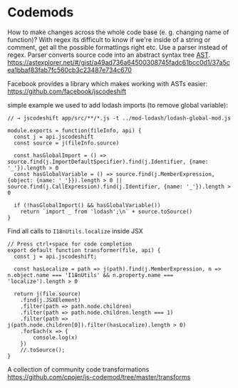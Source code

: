 # Codemods
How to make changes across the whole code base (e. g. changing name of function)?
With regex its difficult to know if we're inside of a string or comment, get all the possible formattings right etc.
  Use a parser instead of regex. Parser converts source code into an abstract syntax tree [AST](https://en.wikipedia.org/wiki/Abstract_syntax_tree).
https://astexplorer.net/#/gist/a49ad736a64500308745fadc61bcc0d1/37a5cea1bbaf83fab7fc560cb3c23487e734c670


Facebook provides a library which makes working with ASTs easier: https://github.com/facebook/jscodeshift

simple example we used to add lodash imports (to remove global variable):
```JS
// → jscodeshift app/src/**/*.js -t ../mod-lodash/lodash-global-mod.js

module.exports = function(fileInfo, api) {
  const j = api.jscodeshift
  const source = j(fileInfo.source)
  
  const hasGlobalImport = () => source.find(j.ImportDefaultSpecifier).find(j.Identifier, {name: '_'}).length > 0
  const hasGlobalVariable = () => source.find(j.MemberExpression, {object: {name: '_'}}).length > 0 || source.find(j.CallExpression).find(j.Identifier, {name: '_'}).length > 0

  if (!hasGlobalImport() && hasGlobalVariable())
    return `import _ from 'lodash';\n` + source.toSource()
}

```

Find all calls to `I18nUtils.localize` inside JSX
```JS
// Press ctrl+space for code completion
export default function transformer(file, api) {
  const j = api.jscodeshift;

  const hasLocalize = path => j(path).find(j.MemberExpression, n => n.object.name === 'I18nUtils' && n.property.name === 'localize').length > 0

  return j(file.source)
    .find(j.JSXElement)
  	.filter(path => path.node.children)
  	.filter(path => path.node.children.length === 1)
    .filter(path => j(path.node.children[0]).filter(hasLocalize).length > 0)
  	.forEach(x => {
    	console.log(x)
    })
    //.toSource();
}
```

A collection of community code transformations https://github.com/cpojer/js-codemod/tree/master/transforms
